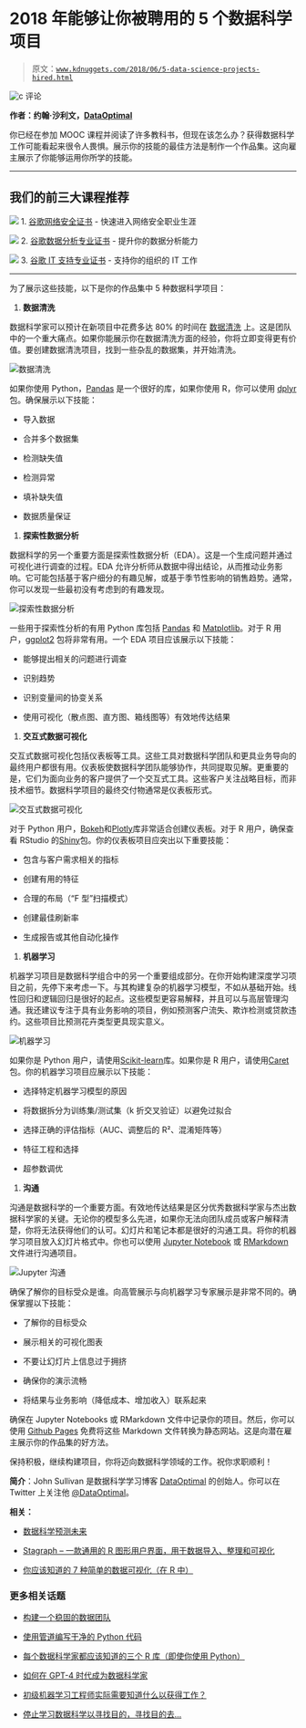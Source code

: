 # 2018 年能够让你被聘用的 5 个数据科学项目

> 原文：[`www.kdnuggets.com/2018/06/5-data-science-projects-hired.html`](https://www.kdnuggets.com/2018/06/5-data-science-projects-hired.html)

![c](img/3d9c022da2d331bb56691a9617b91b90.png) 评论

**作者：约翰·沙利文，**[**DataOptimal**](https://www.dataoptimal.com/)

你已经在参加 MOOC 课程并阅读了许多教科书，但现在该怎么办？获得数据科学工作可能看起来很令人畏惧。展示你的技能的最佳方法是制作一个作品集。这向雇主展示了你能够运用你所学的技能。

* * *

## 我们的前三大课程推荐

![](img/0244c01ba9267c002ef39d4907e0b8fb.png) 1\. [谷歌网络安全证书](https://www.kdnuggets.com/google-cybersecurity) - 快速进入网络安全职业生涯

![](img/e225c49c3c91745821c8c0368bf04711.png) 2\. [谷歌数据分析专业证书](https://www.kdnuggets.com/google-data-analytics) - 提升你的数据分析能力

![](img/0244c01ba9267c002ef39d4907e0b8fb.png) 3\. [谷歌 IT 支持专业证书](https://www.kdnuggets.com/google-itsupport) - 支持你的组织的 IT 工作

* * *

为了展示这些技能，以下是你的作品集中 5 种数据科学项目：

1.  **数据清洗**

数据科学家可以预计在新项目中花费多达 80% 的时间在 [数据清洗](https://www.dataoptimal.com/data-cleaning-with-python-2018/) 上。这是团队中的一个重大痛点。如果你能展示你在数据清洗方面的经验，你将立即变得更有价值。要创建数据清洗项目，找到一些杂乱的数据集，并开始清洗。

![数据清洗](img/8f06ae74a333ee678b2302e65b329c3b.png)

如果你使用 Python，[Pandas](https://pandas.pydata.org/) 是一个很好的库，如果你使用 R，你可以使用 [dplyr](https://dplyr.tidyverse.org/) 包。确保展示以下技能：

+   导入数据

+   合并多个数据集

+   检测缺失值

+   检测异常

+   填补缺失值

+   数据质量保证

1.  **探索性数据分析**

数据科学的另一个重要方面是探索性数据分析（EDA）。这是一个生成问题并通过可视化进行调查的过程。EDA 允许分析师从数据中得出结论，从而推动业务影响。它可能包括基于客户细分的有趣见解，或基于季节性影响的销售趋势。通常，你可以发现一些最初没有考虑到的有趣发现。

![探索性数据分析](img/a833288281bc826c381c961eb592f882.png)

一些用于探索性分析的有用 Python 库包括 [Pandas](https://pandas.pydata.org/) 和 [Matplotlib](https://matplotlib.org/)。对于 R 用户，[ggplot2](http://ggplot2.tidyverse.org/) 包将非常有用。一个 EDA 项目应该展示以下技能：

+   能够提出相关的问题进行调查

+   识别趋势

+   识别变量间的协变关系

+   使用可视化（散点图、直方图、箱线图等）有效地传达结果

1.  **交互式数据可视化**

交互式数据可视化包括仪表板等工具。这些工具对数据科学团队和更具业务导向的最终用户都很有用。仪表板使数据科学团队能够协作，共同提取见解。更重要的是，它们为面向业务的客户提供了一个交互式工具。这些客户关注战略目标，而非技术细节。数据科学项目的最终交付物通常是仪表板形式。

![交互式数据可视化](img/f697bca034807d51963c92507e9ccac3.png)

对于 Python 用户，[Bokeh](https://bokeh.pydata.org/en/latest/)和[Plotly](https://plot.ly/python/)库非常适合创建仪表板。对于 R 用户，确保查看 RStudio 的[Shiny](https://shiny.rstudio.com/)包。你的仪表板项目应突出以下重要技能：

+   包含与客户需求相关的指标

+   创建有用的特征

+   合理的布局（“F 型”扫描模式）

+   创建最佳刷新率

+   生成报告或其他自动化操作

1.  **机器学习**

机器学习项目是数据科学组合中的另一个重要组成部分。在你开始构建深度学习项目之前，先停下来考虑一下。与其构建复杂的机器学习模型，不如从基础开始。线性回归和逻辑回归是很好的起点。这些模型更容易解释，并且可以与高层管理沟通。我还建议专注于具有业务影响的项目，例如预测客户流失、欺诈检测或贷款违约。这些项目比预测花卉类型更具现实意义。

![机器学习](img/3962672303d08d3f0152ddd69b0204ea.png)

如果你是 Python 用户，请使用[Scikit-learn](http://scikit-learn.org/stable/index.html)库。如果你是 R 用户，请使用[Caret](https://cran.r-project.org/web/packages/caret/caret.pdf)包。你的机器学习项目应展示以下技能：

+   选择特定机器学习模型的原因

+   将数据拆分为训练集/测试集（k 折交叉验证）以避免过拟合

+   选择正确的评估指标（AUC、调整后的 R²、混淆矩阵等）

+   特征工程和选择

+   超参数调优

1.  **沟通**

沟通是数据科学的一个重要方面。有效地传达结果是区分优秀数据科学家与杰出数据科学家的关键。无论你的模型多么先进，如果你无法向团队成员或客户解释清楚，你将无法获得他们的认可。幻灯片和笔记本都是很好的沟通工具。将你的机器学习项目放入幻灯片格式中。你也可以使用 [Jupyter Notebook](http://jupyter.org/) 或 [RMarkdown](https://rmarkdown.rstudio.com/) 文件进行沟通项目。

![Jupyter 沟通](img/203bb3e853cc9d99987bd0952e9a367c.png)

确保了解你的目标受众是谁。向高管展示与向机器学习专家展示是非常不同的。确保掌握以下技能：

+   了解你的目标受众

+   展示相关的可视化图表

+   不要让幻灯片上信息过于拥挤

+   确保你的演示流畅

+   将结果与业务影响（降低成本、增加收入）联系起来

确保在 Jupyter Notebooks 或 RMarkdown 文件中记录你的项目。然后，你可以使用 [Github Pages](https://pages.github.com/) 免费将这些 Markdown 文件转换为静态网站。这是向潜在雇主展示你的作品集的好方法。

保持积极，继续构建项目，你将迈向数据科学领域的工作。祝你求职顺利！

**简介**：John Sullivan 是数据科学学习博客 [DataOptimal](https://www.dataoptimal.com/) 的创始人。你可以在 Twitter 上关注他 [@DataOptimal](https://twitter.com/DataOptimal)。

**相关：**

+   [数据科学预测未来](https://www.kdnuggets.com/2018/06/data-science-predicting-future.html)

+   [Stagraph – 一款通用的 R 图形用户界面，用于数据导入、整理和可视化](https://www.kdnuggets.com/2018/06/stagraph-r-gui.html)

+   [你应该知道的 7 种简单的数据可视化（在 R 中）](https://www.kdnuggets.com/2018/06/7-simple-data-visualizations-should-know-r.html)

### 更多相关话题

+   [构建一个稳固的数据团队](https://www.kdnuggets.com/2021/12/build-solid-data-team.html)

+   [使用管道编写干净的 Python 代码](https://www.kdnuggets.com/2021/12/write-clean-python-code-pipes.html)

+   [每个数据科学家都应该知道的三个 R 库（即使你使用 Python）](https://www.kdnuggets.com/2021/12/three-r-libraries-every-data-scientist-know-even-python.html)

+   [如何在 GPT-4 时代成为数据科学家](https://www.kdnuggets.com/2023/04/get-hired-data-scientist-gpt4-era.html)

+   [初级机器学习工程师实际需要知道什么以获得工作？](https://www.kdnuggets.com/what-junior-ml-engineers-actually-need-to-know-to-get-hired)

+   [停止学习数据科学以寻找目的，寻找目的去…](https://www.kdnuggets.com/2021/12/stop-learning-data-science-find-purpose.html)
